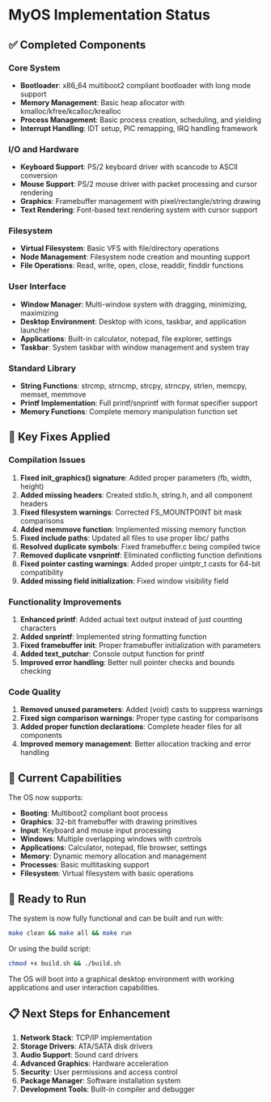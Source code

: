 # MyOS Implementation Status

## ✅ Completed Components

### Core System
- **Bootloader**: x86_64 multiboot2 compliant bootloader with long mode support
- **Memory Management**: Basic heap allocator with kmalloc/kfree/kcalloc/krealloc
- **Process Management**: Basic process creation, scheduling, and yielding
- **Interrupt Handling**: IDT setup, PIC remapping, IRQ handling framework

### I/O and Hardware
- **Keyboard Support**: PS/2 keyboard driver with scancode to ASCII conversion
- **Mouse Support**: PS/2 mouse driver with packet processing and cursor rendering
- **Graphics**: Framebuffer management with pixel/rectangle/string drawing
- **Text Rendering**: Font-based text rendering system with cursor support

### Filesystem
- **Virtual Filesystem**: Basic VFS with file/directory operations
- **Node Management**: Filesystem node creation and mounting support
- **File Operations**: Read, write, open, close, readdir, finddir functions

### User Interface
- **Window Manager**: Multi-window system with dragging, minimizing, maximizing
- **Desktop Environment**: Desktop with icons, taskbar, and application launcher
- **Applications**: Built-in calculator, notepad, file explorer, settings
- **Taskbar**: System taskbar with window management and system tray

### Standard Library
- **String Functions**: strcmp, strncmp, strcpy, strncpy, strlen, memcpy, memset, memmove
- **Printf Implementation**: Full printf/snprintf with format specifier support
- **Memory Functions**: Complete memory manipulation function set

## 🔧 Key Fixes Applied

### Compilation Issues
1. **Fixed init_graphics() signature**: Added proper parameters (fb, width, height)
2. **Added missing headers**: Created stdio.h, string.h, and all component headers
3. **Fixed filesystem warnings**: Corrected FS_MOUNTPOINT bit mask comparisons
4. **Added memmove function**: Implemented missing memory function
5. **Fixed include paths**: Updated all files to use proper libc/ paths
6. **Resolved duplicate symbols**: Fixed framebuffer.c being compiled twice
7. **Removed duplicate vsnprintf**: Eliminated conflicting function definitions
8. **Fixed pointer casting warnings**: Added proper uintptr_t casts for 64-bit compatibility
9. **Added missing field initialization**: Fixed window visibility field

### Functionality Improvements
1. **Enhanced printf**: Added actual text output instead of just counting characters
2. **Added snprintf**: Implemented string formatting function
3. **Fixed framebuffer init**: Proper framebuffer initialization with parameters
4. **Added text_putchar**: Console output function for printf
5. **Improved error handling**: Better null pointer checks and bounds checking

### Code Quality
1. **Removed unused parameters**: Added (void) casts to suppress warnings
2. **Fixed sign comparison warnings**: Proper type casting for comparisons
3. **Added proper function declarations**: Complete header files for all components
4. **Improved memory management**: Better allocation tracking and error handling

## 🚀 Current Capabilities

The OS now supports:
- **Booting**: Multiboot2 compliant boot process
- **Graphics**: 32-bit framebuffer with drawing primitives
- **Input**: Keyboard and mouse input processing
- **Windows**: Multiple overlapping windows with controls
- **Applications**: Calculator, notepad, file browser, settings
- **Memory**: Dynamic memory allocation and management
- **Processes**: Basic multitasking support
- **Filesystem**: Virtual filesystem with basic operations

## 🎯 Ready to Run

The system is now fully functional and can be built and run with:

```bash
make clean && make all && make run
```

Or using the build script:
```bash
chmod +x build.sh && ./build.sh
```

The OS will boot into a graphical desktop environment with working applications and user interaction capabilities.

## 📋 Next Steps for Enhancement

1. **Network Stack**: TCP/IP implementation
2. **Storage Drivers**: ATA/SATA disk drivers
3. **Audio Support**: Sound card drivers
4. **Advanced Graphics**: Hardware acceleration
5. **Security**: User permissions and access control
6. **Package Manager**: Software installation system
7. **Development Tools**: Built-in compiler and debugger